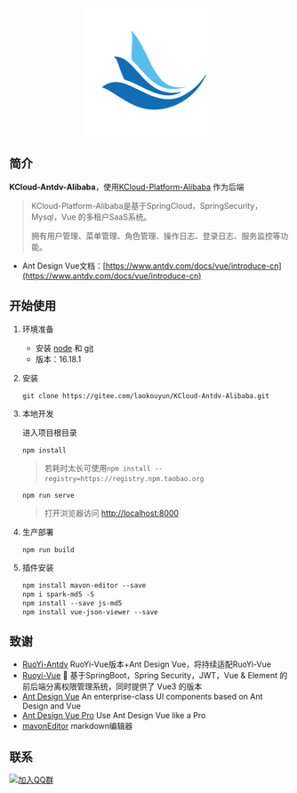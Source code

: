 <p align="center"><img src="public/logo.png"></p>

## 简介

**KCloud-Antdv-Alibaba**，使用[KCloud-Platform-Alibaba](https://github.com/KouShenhai/KCloud-Platform-Alibaba) 作为后端

> KCloud-Platform-Alibaba是基于SpringCloud，SpringSecurity，Mysql，Vue 的多租户SaaS系统。
>
> 拥有用户管理、菜单管理、角色管理、操作日志、登录日志、服务监控等功能。

* Ant Design Vue文档：[https://www.antdv.com/docs/vue/introduce-cn](https://www.antdv.com/docs/vue/introduce-cn)



## 开始使用

1. 环境准备
   * 安装 [node](http://nodejs.org) 和 [git](https://git-scm.com)
   * 版本：16.18.1

2. 安装
   
   ```shell
   git clone https://gitee.com/laokouyun/KCloud-Antdv-Alibaba.git
   ```

3. 本地开发

   进入项目根目录

   ```shell
   npm install
   ```

   > 若耗时太长可使用`npm install --registry=https://registry.npm.taobao.org`

   ```shell
   npm run serve
   ```

   > 打开浏览器访问 [http://localhost:8000](http://localhost:8000/)

4. 生产部署
   ```shell
   npm run build
   ```
   
5. 插件安装
   ```shel
   npm install mavon-editor --save
   npm i spark-md5 -S
   npm install --save js-md5
   npm install vue-json-viewer --save
   ```
  
## 致谢
* [RuoYi-Antdv](https://gitee.com/fuzui/RuoYi-Antdv) RuoYi-Vue版本+Ant Design Vue，将持续适配RuoYi-Vue
* [Ruoyi-Vue](https://gitee.com/y_project/RuoYi-Vue) 🎉 基于SpringBoot，Spring Security，JWT，Vue & Element 的前后端分离权限管理系统，同时提供了 Vue3 的版本
* [Ant Design Vue](https://github.com/vueComponent/ant-design-vue) An enterprise-class UI components based on Ant Design and Vue
* [Ant Design Vue Pro](https://github.com/vueComponent/ant-design-vue-pro) Use Ant Design Vue like a Pro
* [mavonEditor](https://github.com/hinesboy/mavonEditor) markdown编辑器

## 联系
[![加入QQ群](https://img.shields.io/badge/Q群-465450496-blue.svg)](https://jq.qq.com/?_wv=1027&k=gAfN1HFI)


